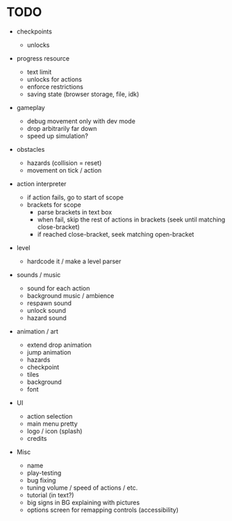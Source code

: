 # TODO

- checkpoints
    - unlocks
- progress resource
    - text limit
    - unlocks for actions
    - enforce restrictions
    - saving state (browser storage, file, idk)
- gameplay
    - debug movement only with dev mode
    - drop arbitrarily far down
    - speed up simulation?
- obstacles
    - hazards (collision = reset)
    - movement on tick / action
- action interpreter
    - if action fails, go to start of scope
    - brackets for scope
        - parse brackets in text box
        - when fail, skip the rest of actions in brackets (seek until matching close-bracket)
        - if reached close-bracket, seek matching open-bracket
- level
    - hardcode it / make a level parser

- sounds / music
    - sound for each action
    - background music / ambience
    - respawn sound
    - unlock sound
    - hazard sound
- animation / art
    - extend drop animation
    - jump animation
    - hazards
    - checkpoint
    - tiles
    - background
    - font
- UI
    - action selection
    - main menu pretty
    - logo / icon (splash)
    - credits
- Misc
    - name
    - play-testing
    - bug fixing
    - tuning volume / speed of actions / etc.
    - tutorial (in text?)
    - big signs in BG explaining with pictures
    - options screen for remapping controls (accessibility)


